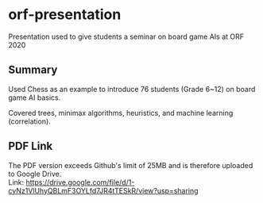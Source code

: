# orf-presentation
Presentation used to give students a seminar on board game AIs at ORF 2020

## Summary
Used Chess as an example to introduce 76 students (Grade 6~12) on board game AI basics.

Covered trees, minimax algorithms, heuristics, and machine learning (correlation).

## PDF Link
The PDF version exceeds Github's limit of 25MB and is therefore uploaded to Google Drive. <br>
Link: https://drive.google.com/file/d/1-cyNz1VlUhyQBLmF3OYLfd7JR4tTESkR/view?usp=sharing
